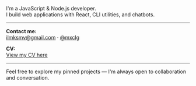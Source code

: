 I'm a JavaScript & Node.js developer.  
I build web applications with React, CLI utilities, and chatbots.

---

**Contact me:**  
[ilmksmv@gmail.com](mailto:ilmksmv@gmail.com) · [@mxclg](https://t.me/mxclg)

**CV:**  
[View my CV here](https://cv.hexlet.io/ru/resumes/4128)

---

Feel free to explore my pinned projects — I'm always open to collaboration and conversation.
